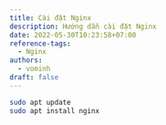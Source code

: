 ```yaml
---
title: Cài đặt Nginx
description: Hướng dẫn cài đặt Nginx
date: 2022-05-30T10:23:58+07:00
reference-tags:
  - Nginx
authors:
  - vominh
draft: false
---
```


```bash
sudo apt update
sudo apt install nginx
```
